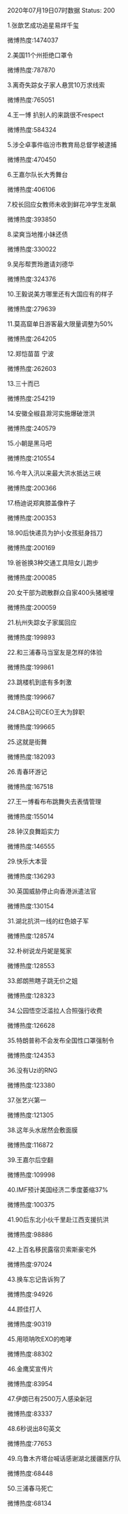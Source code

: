 2020年07月19日07时数据
Status: 200

1.张歆艺成功追星易烊千玺

微博热度:1474037

2.美国11个州拒绝口罩令

微博热度:787870

3.离奇失踪女子家人悬赏10万求线索

微博热度:765051

4.王一博 扒别人的来跳很不respect

微博热度:584324

5.涉仝卓事件临汾市教育局总督学被逮捕

微博热度:470450

6.王嘉尔队长大秀舞台

微博热度:406106

7.校长回应女教师未收到鲜花冲学生发飙

微博热度:393850

8.梁爽当地推小妹还债

微博热度:330022

9.吴彤帮贾玲邀请刘德华

微博热度:324376

10.王毅说美方哪里还有大国应有的样子

微博热度:279639

11.莫高窟单日游客最大限量调整为50%

微博热度:264205

12.郑恺苗苗 宁波

微博热度:262603

13.三十而已

微博热度:254219

14.安徽全椒县滁河实施爆破泄洪

微博热度:240579

15.小朝是黑马吧

微博热度:210554

16.今年入汛以来最大洪水抵达三峡

微博热度:200366

17.杨迪说郑爽膝盖像杵子

微博热度:200353

18.90后快递员为护小女孩挺身挡刀

微博热度:200169

19.爸爸换3种交通工具陪女儿跑步

微博热度:200085

20.女干部为疏散群众自家400头猪被埋

微博热度:200059

21.杭州失踪女子家属回应

微博热度:199893

22.和三浦春马当室友是怎样的体验

微博热度:199861

23.跳楼机到底有多刺激

微博热度:199667

24.CBA公司CEO王大为辞职

微博热度:199665

25.这就是街舞

微博热度:182093

26.青春环游记

微博热度:167518

27.王一博看布布跳舞失去表情管理

微博热度:155014

28.钟汉良舞蹈实力

微博热度:146555

29.快乐大本营

微博热度:136293

30.英国威胁停止向香港派遣法官

微博热度:130154

31.湖北抗洪一线的红色娘子军

微博热度:128574

32.朴树说龙丹妮是冤家

微博热度:128553

33.郎朗熊瞎子跳无价之姐

微博热度:128323

34.公园悟空泛滥拉人合照强行收费

微博热度:126628

35.特朗普称不会发布全国性口罩强制令

微博热度:124353

36.没有Uzi的RNG

微博热度:123380

37.张艺兴第一

微博热度:121305

38.这年头水居然会敷面膜

微博热度:116872

39.王嘉尔后空翻

微博热度:109998

40.IMF预计美国经济二季度萎缩37%

微博热度:100375

41.90后东北小伙千里赴江西支援抗洪

微博热度:98886

42.上百名移民露宿贝索斯豪宅外

微博热度:97024

43.换车忘记告诉狗了

微博热度:94926

44.顾佳打人

微博热度:90319

45.用唢呐吹EXO的咆哮

微博热度:88302

46.金鹰奖宣传片

微博热度:83954

47.伊朗已有2500万人感染新冠

微博热度:83337

48.6秒说出8句英文

微博热度:77653

49.乌鲁木齐塔台喊话感谢湖北援疆医疗队

微博热度:68448

50.三浦春马死亡

微博热度:68134

